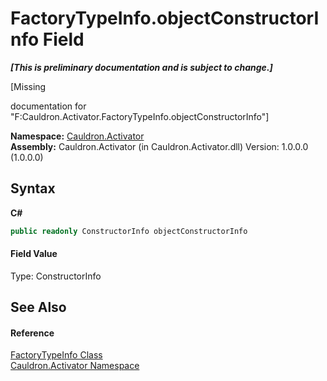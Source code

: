 # FactoryTypeInfo.objectConstructorInfo Field
 _**\[This is preliminary documentation and is subject to change.\]**_

\[Missing <summary> documentation for "F:Cauldron.Activator.FactoryTypeInfo.objectConstructorInfo"\]

**Namespace:**&nbsp;<a href="N_Cauldron_Activator">Cauldron.Activator</a><br />**Assembly:**&nbsp;Cauldron.Activator (in Cauldron.Activator.dll) Version: 1.0.0.0 (1.0.0.0)

## Syntax

**C#**<br />
``` C#
public readonly ConstructorInfo objectConstructorInfo
```


#### Field Value
Type: ConstructorInfo

## See Also


#### Reference
<a href="T_Cauldron_Activator_FactoryTypeInfo">FactoryTypeInfo Class</a><br /><a href="N_Cauldron_Activator">Cauldron.Activator Namespace</a><br />